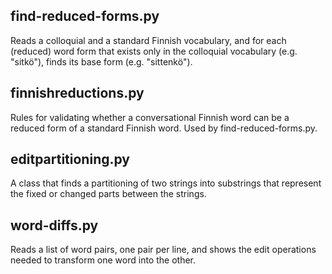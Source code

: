 ## find-reduced-forms.py

Reads a colloquial and a standard Finnish vocabulary, and for each (reduced)
word form that exists only in the colloquial vocabulary (e.g. "sitkö"), finds
its base form (e.g. "sittenkö").

## finnishreductions.py

Rules for validating whether a conversational Finnish word can be a reduced
form of a standard Finnish word. Used by find-reduced-forms.py.

## editpartitioning.py

A class that finds a partitioning of two strings into substrings that
represent the fixed or changed parts between the strings.

## word-diffs.py

Reads a list of word pairs, one pair per line, and shows the edit operations
needed to transform one word into the other.
